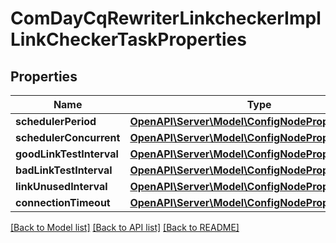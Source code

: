 # ComDayCqRewriterLinkcheckerImplLinkCheckerTaskProperties

## Properties
Name | Type | Description | Notes
------------ | ------------- | ------------- | -------------
**schedulerPeriod** | [**OpenAPI\Server\Model\ConfigNodePropertyInteger**](ConfigNodePropertyInteger.md) |  | [optional] 
**schedulerConcurrent** | [**OpenAPI\Server\Model\ConfigNodePropertyBoolean**](ConfigNodePropertyBoolean.md) |  | [optional] 
**goodLinkTestInterval** | [**OpenAPI\Server\Model\ConfigNodePropertyInteger**](ConfigNodePropertyInteger.md) |  | [optional] 
**badLinkTestInterval** | [**OpenAPI\Server\Model\ConfigNodePropertyInteger**](ConfigNodePropertyInteger.md) |  | [optional] 
**linkUnusedInterval** | [**OpenAPI\Server\Model\ConfigNodePropertyInteger**](ConfigNodePropertyInteger.md) |  | [optional] 
**connectionTimeout** | [**OpenAPI\Server\Model\ConfigNodePropertyInteger**](ConfigNodePropertyInteger.md) |  | [optional] 

[[Back to Model list]](../README.md#documentation-for-models) [[Back to API list]](../README.md#documentation-for-api-endpoints) [[Back to README]](../README.md)


